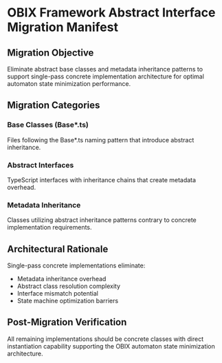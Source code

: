 # OBIX Framework Abstract Interface Migration Manifest

## Migration Objective
Eliminate abstract base classes and metadata inheritance patterns to support
single-pass concrete implementation architecture for optimal automaton 
state minimization performance.

## Migration Categories

### Base Classes (Base*.ts)
Files following the Base*.ts naming pattern that introduce abstract inheritance.

### Abstract Interfaces  
TypeScript interfaces with inheritance chains that create metadata overhead.

### Metadata Inheritance
Classes utilizing abstract inheritance patterns contrary to concrete implementation requirements.

## Architectural Rationale
Single-pass concrete implementations eliminate:
- Metadata inheritance overhead
- Abstract class resolution complexity  
- Interface mismatch potential
- State machine optimization barriers

## Post-Migration Verification
All remaining implementations should be concrete classes with direct instantiation
capability supporting the OBIX automaton state minimization architecture.
